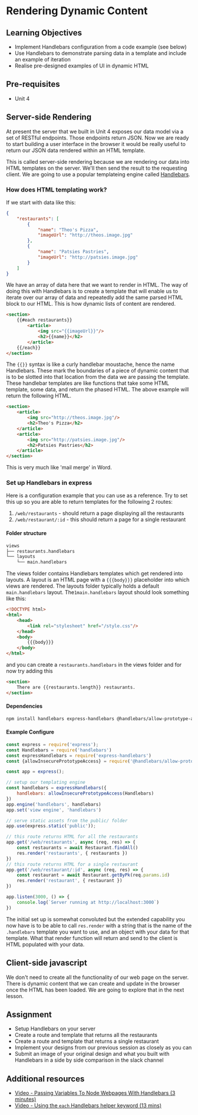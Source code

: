 # Rendering Dynamic Content

## Learning Objectives

* Implement Handlebars configuration from a code example (see below)
* Use Handlebars to demonstrate parsing data in a template and include an example of iteration
* Realise pre-designed examples of UI in dynamic HTML 

## Pre-requisites
* Unit 4

## Server-side Rendering

At present the server that we built in Unit 4 exposes our data model via a set of RESTful endpoints. Those endpoints return JSON. Now we are ready to start building a user interface in the browser it would be really useful to return our JSON data rendered within an HTML template.

This is called server-side rendering because we are rendering our data into HTML templates on the server. We'll then send the result to the requesting client. We are going to use a popular templateing engine called [Handlebars](https://handlebarsjs.com/).

### How does HTML templating work?

If we start with data like this:

```json
{
    "restaurants": [
        {
            "name": "Theo's Pizza",
            "imageUrl": "http://theos.image.jpg"
        },
        {
            "name": "Patsies Pastries",
            "imageUrl": "http://patsies.image.jpg"
        }
    ]
}
```
We have an array of data here that we want to render in HTML. The way of doing this with Handlebars is to create a template that will enable us to iterate over our array of data and repeatedly add the same parsed HTML block to our HTML. This is how dynamic lists of content are rendered.
```html
<section>
    {{#each restaurants}}
        <article>
            <img src="{{imageUrl}}"/>
            <h2>{{name}}</h2>
        </article>
    {{/each}}
</section>
```
The `{{}}` syntax is like a curly handlebar moustache, hence the name Handlebars. These mark the boundaries of a piece of dynamic content that is to be slotted into that location from the data we are passing the template. These handlebar templates are like functions that take some HTML template, some data, and return the phased HTML. The above example will return the following HTML.
```html
<section>
    <article>
        <img src="http://theos.image.jpg"/>
        <h2>Theo's Pizza</h2>
    </article>
    <article>
        <img src="http://patsies.image.jpg"/>
        <h2>Patsies Pastries</h2>
    </article>
</section>
```
This is very much like 'mail merge' in Word. 

### Set up Handlebars in express

Here is a configuration example that you can use as a reference. Try to set this up so you are able to return templates for the following 2 routes:

1. `/web/restaurants` - should return a page displaying all the restaurants
1. `/web/restaurant/:id` - this should return a page for a single restaurant

#### Folder structure

```sh
views
├── restaurants.handlebars
└── layouts
    └── main.handlebars
```
The views folder contains Handlebars templates which get rendered into layouts. A layout is an HTML page with a `{{{body}}}` placeholder into which views are rendered. The layouts folder typically holds a default `main.handlebars` layout. The`1main.handlebars` layout should look something like this:
```html
<!DOCTYPE html>
<html>
    <head>
        <link rel="stylesheet" href="/style.css"/>
    </head>
    <body>
        {{{body}}}
    </body>
</html>
```
and you can create a `restaurants.handlebars` in the views folder and for now try adding this
```html
<section>
    There are {{restaurants.length}} restaurants.
</section>
```
#### Dependencies
```sh
npm install handlebars express-handlebars @handlebars/allow-prototype-access
```
#### Example Configure
```javascript
const express = require('express');
const Handlebars = require('handlebars')
const expressHandlebars = require('express-handlebars')
const {allowInsecurePrototypeAccess} = require('@handlebars/allow-prototype-access')

const app = express();

// setup our templating engine
const handlebars = expressHandlebars({
    handlebars: allowInsecurePrototypeAccess(Handlebars)
})
app.engine('handlebars', handlebars)
app.set('view engine', 'handlebars')

// serve static assets from the public/ folder
app.use(express.static('public'));

// this route returns HTML for all the restaurants
app.get('/web/restaurants', async (req, res) => {
    const restaurants = await Restaurant.findAll()
    res.render('restaurants', { restaurants })
})
// this route returns HTML for a single restaurant
app.get('/web/restaurant/:id', async (req, res) => {
    const restaurant = await Restaurant.getByPk(req.params.id)
    res.render('restaurant', { restaurant })
})

app.listen(3000, () => {
    console.log(`Server running at http://localhost:3000`)
})
```
The initial set up is somewhat convoluted but the extended capability you now have is to be able to call `res.render` with a string that is the name of the `.handlebars` template you want to use, and an object with your data for that template. What that render function will return and send to the client is HTML populated with your data.

## Client-side javascript

We don't need to create all the functionality of our web page on the server. There is dynamic content that we can create and update in the browser once the HTML has been loaded. We are going to explore that in the next lesson.

## Assignment

* Setup Handlebars on your server
* Create a route and template that returns all the restaurants
* Create a route and template that returns a single restaurant
* Implement your designs from our previous session as closely as you can
* Submit an image of your original design and what you built with Handlebars in a side by side comparison in the slack channel

## Additional resources
   * [Video - Passing Variables To Node Webpages With Handlebars (3 minutes)](https://www.youtube.com/watch?v=TV7T_vKMid4)
   * [Video - Using the `each` Handlebars helper keyword (13 mins)](https://www.youtube.com/watch?v=JbrqxPcuYVc)  
